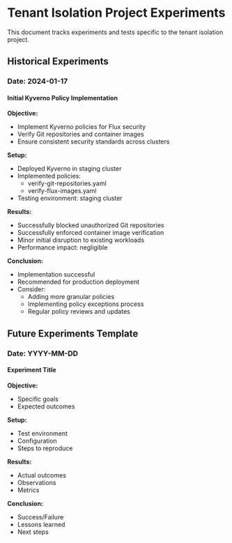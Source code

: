 # Tenant Isolation Project Experiments

This document tracks experiments and tests specific to the tenant isolation project.

## Historical Experiments

### Date: 2024-01-17
#### Initial Kyverno Policy Implementation

**Objective:**
- Implement Kyverno policies for Flux security
- Verify Git repositories and container images
- Ensure consistent security standards across clusters

**Setup:**
- Deployed Kyverno in staging cluster
- Implemented policies:
  - verify-git-repositories.yaml
  - verify-flux-images.yaml
- Testing environment: staging cluster

**Results:**
- Successfully blocked unauthorized Git repositories
- Successfully enforced container image verification
- Minor initial disruption to existing workloads
- Performance impact: negligible

**Conclusion:**
- Implementation successful
- Recommended for production deployment
- Consider:
  - Adding more granular policies
  - Implementing policy exceptions process
  - Regular policy reviews and updates

## Future Experiments Template

### Date: YYYY-MM-DD
#### Experiment Title

**Objective:**
- Specific goals
- Expected outcomes

**Setup:**
- Test environment
- Configuration
- Steps to reproduce

**Results:**
- Actual outcomes
- Observations
- Metrics

**Conclusion:**
- Success/Failure
- Lessons learned
- Next steps
